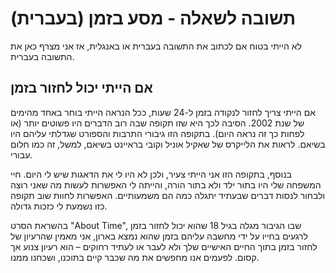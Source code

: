 # תשובה לשאלה - מסע בזמן (בעברית)

לא הייתי בטוח אם לכתוב את התשובה בעברית או באנגלית, אז אני מצרף כאן את התשובה בעברית.

## אם הייתי יכול לחזור בזמן

אם הייתי צריך לחזור לנקודה בזמן ל-24 שעות, ככל הנראה הייתי בוחר באחד מהימים של שנת 2002. הסיבה לכך היא שזו תקופה שבה רוב הדברים היו פשוטים יותר (או לפחות כך זה נראה היום). בתקופה הזו גיבורי התרבות והספורט שגדלתי עליהם היו בשיאם. לראות את הלייקרס של שאקיל אוניל וקובי בראיינט בשיאם, למשל, זה כמו חלום עבורי.

בנוסף, בתקופה הזו אני הייתי צעיר, ולכן לא היו לי את הדאגות שיש לי היום. חיי המשפחה שלי היו בתור ילד ולא בתור הורה, והייתה לי האפשרות לעשות מה שאני רוצה ולבחור לנסות דברים שבעתיד יתגלה כמה הם משמעותיים. האפשרות לחוות שוב תקופה כזו נשמעת לי כזכות גדולה.

בהשראת הסרט "About Time", שבו הגיבור מגלה בגיל 18 שהוא יכול לחזור בזמן לרגעים בחייו על ידי מחשבה עליהם בזמן שהוא נמצא בארון, אני מאמין שהרעיון של לחזור בזמן בתוך החיים האישיים שלך ולא לעבר או לעתיד רחוקים – הוא רעיון צנוע אך קסום. לפעמים אנו מחפשים את מה שכבר קיים בתוכנו, ושכחנו ממנו.
